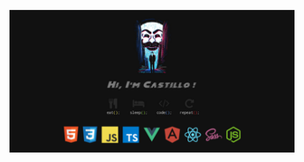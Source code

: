![Banner](https://github.com/antoniocastilloz/antoniocastilloz/blob/master/Banner-Github.png)

<!--- [![Top Langs](https://github-readme-stats.vercel.app/api/top-langs/?username=antoniocastilloz&layout=compact)](https://github.com/antoniocastilloz/github-readme-stats) --->
<!--- <img align="center" alt="codeSTACKr's Github Stats" src="https://github-readme-stats.codestackr.vercel.app/api?username=antoniocastilloz&show_icons=true&hide_border=true" /> --->

